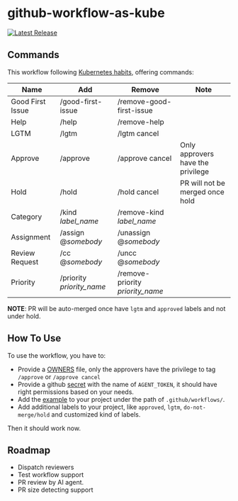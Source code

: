 # github-workflow-as-kube

 [![Latest Release](https://img.shields.io/github/v/release/kerthcet/github-workflow-as-kube?include_prereleases)](https://github.com/kerthcet/github-workflow-as-kube/releases/latest)

## Commands

This workflow following [Kubernetes habits](https://prow.k8s.io/command-help?repo=kubernetes%2Fkubernetes), offering commands:

| Name | Add | Remove | Note |
| ---- | ----- | ----- | -----|
| Good First Issue | /good-first-issue | /remove-good-first-issue | |
| Help | /help | /remove-help | |
| LGTM | /lgtm | /lgtm cancel | |
| Approve | /approve | /approve cancel | Only approvers have the privilege |
| Hold | /hold | /hold cancel | PR will not be merged once hold |
| Category | /kind _label_name_ | /remove-kind _label_name_ | |
| Assignment | /assign @_somebody_ | /unassign @_somebody_ | |
| Review Request | /cc @_somebody_ | /uncc @_somebody_ | |
| Priority | /priority _priority_name_ | /remove-priority _priority_name_ | |

**NOTE**: PR will be auto-merged once have `lgtm` and `approved` labels and not under hold.

## How To Use

To use the workflow, you have to:

- Provide a [OWNERS](./OWNERS) file, only the approvers have the privilege to tag `/approve` or `/approve cancel`
- Provide a github [secret](https://docs.github.com/en/actions/security-guides/using-secrets-in-github-actions) with the name of `AGENT_TOKEN`, it should have right permissions based on your needs.
- Add the [example](./examples/kube-workflow.yaml) to your project under the path of `.github/workflows/`.
- Add additional labels to your project, like `approved`, `lgtm`, `do-not-merge/hold` and customized kind of labels.

Then it should work now.

## Roadmap

- Dispatch reviewers
- Test workflow support
- PR review by AI agent.
- PR size detecting support
